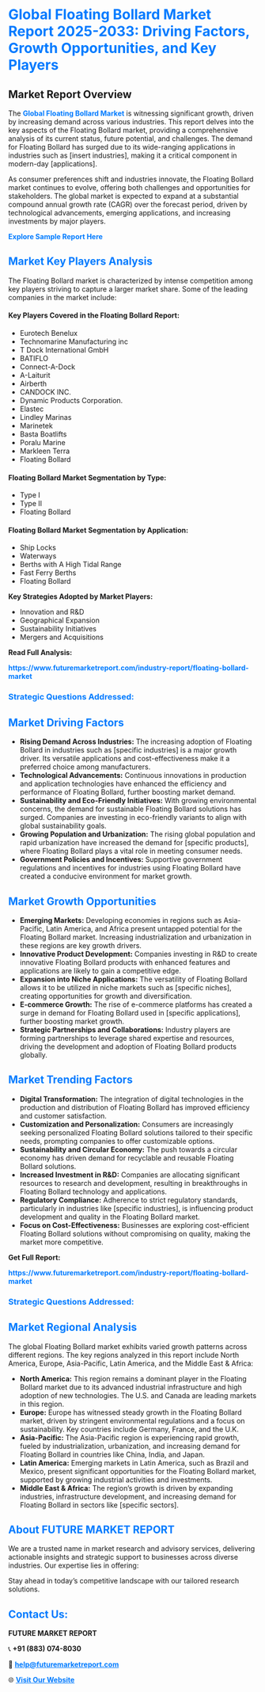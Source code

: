<h1 style="color: #007BFF;">Global Floating Bollard Market Report 2025-2033: Driving Factors, Growth Opportunities, and Key Players</h1>

<section id="overview">
<h2>Market Report Overview</h2>
<p>The <a href="https://www.futuremarketreport.com/industry-report/floating-bollard-market" style="color: #007BFF; text-decoration: none;"><strong>Global Floating Bollard Market</strong></a> is witnessing significant growth, driven by increasing demand across various industries. This report delves into the key aspects of the Floating Bollard market, providing a comprehensive analysis of its current status, future potential, and challenges. The demand for Floating Bollard has surged due to its wide-ranging applications in industries such as [insert industries], making it a critical component in modern-day [applications].</p>
<p>As consumer preferences shift and industries innovate, the Floating Bollard market continues to evolve, offering both challenges and opportunities for stakeholders. The global market is expected to expand at a substantial compound annual growth rate (CAGR) over the forecast period, driven by technological advancements, emerging applications, and increasing investments by major players.</p>
</section>

<section id="overview">
<p><a href="https://www.futuremarketreport.com/request-sample/reportId=97479" style="color: #007BFF; text-decoration: none;"><strong>Explore Sample Report Here</strong></a></p>
</section>

<section id="key-players">
<h2 style="color: #007BFF;">Market Key Players Analysis</h2>
<p>The Floating Bollard market is characterized by intense competition among key players striving to capture a larger market share. Some of the leading companies in the market include:</p>
<h4>Key Players Covered in the Floating Bollard Report:</h4>
<ul><li>Eurotech Benelux</li><li>Technomarine Manufacturing inc</li><li>T Dock International GmbH</li><li>BATIFLO</li><li>Connect-A-Dock</li><li>A-Laiturit</li><li>Airberth</li><li>CANDOCK INC.</li><li>Dynamic Products Corporation.</li><li>Elastec</li><li>Lindley Marinas</li><li>Marinetek</li><li>Basta Boatlifts</li><li>Poralu Marine</li><li>Markleen Terra</li><li>Floating Bollard</li></ul>
<h4>Floating Bollard Market Segmentation by Type:</h4>
<ul><li>Type I</li><li>Type II</li><li>Floating Bollard</li></ul>

<h4>Floating Bollard Market Segmentation by Application:</h4>
<ul><li>Ship Locks</li><li>Waterways</li><li>Berths with A High Tidal Range</li><li>Fast Ferry Berths</li><li>Floating Bollard</li></ul>
<p><strong>Key Strategies Adopted by Market Players:</strong></p>
<ul>
<li>Innovation and R&D</li>
<li>Geographical Expansion</li>
<li>Sustainability Initiatives</li>
<li>Mergers and Acquisitions</li>
</ul>
</section>

<section>
<p><strong>Read Full Analysis: </strong></p><a href="https://www.futuremarketreport.com/industry-report/floating-bollard-market" style="color: #007BFF; text-decoration: none;"><strong>https://www.futuremarketreport.com/industry-report/floating-bollard-market</strong></a>
<h3 style="color: #007BFF;">Strategic Questions Addressed:</h3>
</section>

<section id="driving-factors">
<h2 style="color: #007BFF;">Market Driving Factors</h2>
<ul>
<li><strong>Rising Demand Across Industries:</strong> The increasing adoption of Floating Bollard in industries such as [specific industries] is a major growth driver. Its versatile applications and cost-effectiveness make it a preferred choice among manufacturers.</li>
<li><strong>Technological Advancements:</strong> Continuous innovations in production and application technologies have enhanced the efficiency and performance of Floating Bollard, further boosting market demand.</li>
<li><strong>Sustainability and Eco-Friendly Initiatives:</strong> With growing environmental concerns, the demand for sustainable Floating Bollard solutions has surged. Companies are investing in eco-friendly variants to align with global sustainability goals.</li>
<li><strong>Growing Population and Urbanization:</strong> The rising global population and rapid urbanization have increased the demand for [specific products], where Floating Bollard plays a vital role in meeting consumer needs.</li>
<li><strong>Government Policies and Incentives:</strong> Supportive government regulations and incentives for industries using Floating Bollard have created a conducive environment for market growth.</li>
</ul>
</section>

<section id="growth-opportunities">
<h2 style="color: #007BFF;">Market Growth Opportunities</h2>
<ul>
<li><strong>Emerging Markets:</strong> Developing economies in regions such as Asia-Pacific, Latin America, and Africa present untapped potential for the Floating Bollard market. Increasing industrialization and urbanization in these regions are key growth drivers.</li>
<li><strong>Innovative Product Development:</strong> Companies investing in R&D to create innovative Floating Bollard products with enhanced features and applications are likely to gain a competitive edge.</li>
<li><strong>Expansion into Niche Applications:</strong> The versatility of Floating Bollard allows it to be utilized in niche markets such as [specific niches], creating opportunities for growth and diversification.</li>
<li><strong>E-commerce Growth:</strong> The rise of e-commerce platforms has created a surge in demand for Floating Bollard used in [specific applications], further boosting market growth.</li>
<li><strong>Strategic Partnerships and Collaborations:</strong> Industry players are forming partnerships to leverage shared expertise and resources, driving the development and adoption of Floating Bollard products globally.</li>
</ul>
</section>

<section id="trending-factors">
<h2 style="color: #007BFF;">Market Trending Factors</h2>
<ul>
<li><strong>Digital Transformation:</strong> The integration of digital technologies in the production and distribution of Floating Bollard has improved efficiency and customer satisfaction.</li>
<li><strong>Customization and Personalization:</strong> Consumers are increasingly seeking personalized Floating Bollard solutions tailored to their specific needs, prompting companies to offer customizable options.</li>
<li><strong>Sustainability and Circular Economy:</strong> The push towards a circular economy has driven demand for recyclable and reusable Floating Bollard solutions.</li>
<li><strong>Increased Investment in R&D:</strong> Companies are allocating significant resources to research and development, resulting in breakthroughs in Floating Bollard technology and applications.</li>
<li><strong>Regulatory Compliance:</strong> Adherence to strict regulatory standards, particularly in industries like [specific industries], is influencing product development and quality in the Floating Bollard market.</li>
<li><strong>Focus on Cost-Effectiveness:</strong> Businesses are exploring cost-efficient Floating Bollard solutions without compromising on quality, making the market more competitive.</li>
</ul>
</section>

<section>
<p><strong>Get Full Report: </strong></p><a href="https://www.futuremarketreport.com/industry-report/floating-bollard-market" style="color: #007BFF; text-decoration: none;"><strong>https://www.futuremarketreport.com/industry-report/floating-bollard-market</strong></a>
<h3 style="color: #007BFF;">Strategic Questions Addressed:</h3>
</section>


<section id="regional-analysis">
<h2 style="color: #007BFF;">Market Regional Analysis</h2>
<p>The global Floating Bollard market exhibits varied growth patterns across different regions. The key regions analyzed in this report include North America, Europe, Asia-Pacific, Latin America, and the Middle East & Africa:</p>
<ul>
<li><strong>North America:</strong> This region remains a dominant player in the Floating Bollard market due to its advanced industrial infrastructure and high adoption of new technologies. The U.S. and Canada are leading markets in this region.</li>
<li><strong>Europe:</strong> Europe has witnessed steady growth in the Floating Bollard market, driven by stringent environmental regulations and a focus on sustainability. Key countries include Germany, France, and the U.K.</li>
<li><strong>Asia-Pacific:</strong> The Asia-Pacific region is experiencing rapid growth, fueled by industrialization, urbanization, and increasing demand for Floating Bollard in countries like China, India, and Japan.</li>
<li><strong>Latin America:</strong> Emerging markets in Latin America, such as Brazil and Mexico, present significant opportunities for the Floating Bollard market, supported by growing industrial activities and investments.</li>
<li><strong>Middle East & Africa:</strong> The region’s growth is driven by expanding industries, infrastructure development, and increasing demand for Floating Bollard in sectors like [specific sectors].</li>
</ul>
</section>

<footer>
<h2 style="color: #007BFF;">About FUTURE MARKET REPORT</h2>
<p>We are a trusted name in market research and advisory services, delivering actionable insights and strategic support to businesses across diverse industries. Our expertise lies in offering:</p>

<p>Stay ahead in today’s competitive landscape with our tailored research solutions.</p>

<h2 style="color: #007BFF;">Contact Us:</h2>
<p><strong>FUTURE MARKET REPORT</strong></p>
<p>📞 <strong>+91 (883) 074-8030</strong></p>
<p>📧 <strong><a href="mailto:help@futuremarketreport.com" style="color: #007BFF;">help@futuremarketreport.com</a></strong></p>
<p>🌐 <strong><a href="https://www.futuremarketreport.com/" style="color: #007BFF;">Visit Our Website</a></strong></p>
</footer>